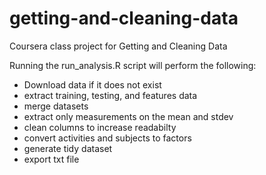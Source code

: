 # getting-and-cleaning-data
Coursera class project for Getting and Cleaning Data

Running the run_analysis.R script will perform the following: 
- Download data if it does not exist
- extract training, testing, and features data
- merge datasets
- extract only measurements on the mean and stdev
- clean columns to increase readabilty 
- convert activities and subjects to factors 
- generate tidy dataset 
- export txt file

